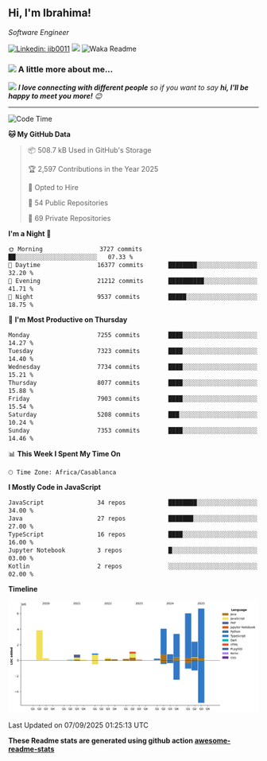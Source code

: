 <h2>Hi, I'm Ibrahima! </h2>
<p><em>Software Engineer 
</em></p>


[![Linkedin: iib0011](https://img.shields.io/badge/-iib0011-blue?style=flat-square&logo=Linkedin&logoColor=white&link=https://www.linkedin.com/in/iib0011/)](https://www.linkedin.com/in/iib0011/)
![](https://visitor-badge.glitch.me/badge?page_id=iib0011)
![Waka Readme](https://github.com/iib0011/iib0011/workflows/Waka%20Readme/badge.svg)


### <img src="https://media.giphy.com/media/VgCDAzcKvsR6OM0uWg/giphy.gif" width="50"> A little more about me...  


<img src="https://media.giphy.com/media/LnQjpWaON8nhr21vNW/giphy.gif" width="60"> <em><b>I love connecting with different people</b> so if you want to say <b>hi, I'll be happy to meet you more!</b> 😊</em>

---
<!--START_SECTION:waka-->
![Code Time](http://img.shields.io/badge/Code%20Time-5%2C449%20hrs%202%20mins-blue)

**🐱 My GitHub Data** 

> 📦 508.7 kB Used in GitHub's Storage 
 > 
> 🏆 2,597 Contributions in the Year 2025
 > 
> 💼 Opted to Hire
 > 
> 📜 54 Public Repositories 
 > 
> 🔑 69 Private Repositories 
 > 
**I'm a Night 🦉** 

```text
🌞 Morning                3727 commits        ██░░░░░░░░░░░░░░░░░░░░░░░   07.33 % 
🌆 Daytime                16377 commits       ████████░░░░░░░░░░░░░░░░░   32.20 % 
🌃 Evening                21212 commits       ██████████░░░░░░░░░░░░░░░   41.71 % 
🌙 Night                  9537 commits        █████░░░░░░░░░░░░░░░░░░░░   18.75 % 
```
📅 **I'm Most Productive on Thursday** 

```text
Monday                   7255 commits        ████░░░░░░░░░░░░░░░░░░░░░   14.27 % 
Tuesday                  7323 commits        ████░░░░░░░░░░░░░░░░░░░░░   14.40 % 
Wednesday                7734 commits        ████░░░░░░░░░░░░░░░░░░░░░   15.21 % 
Thursday                 8077 commits        ████░░░░░░░░░░░░░░░░░░░░░   15.88 % 
Friday                   7903 commits        ████░░░░░░░░░░░░░░░░░░░░░   15.54 % 
Saturday                 5208 commits        ███░░░░░░░░░░░░░░░░░░░░░░   10.24 % 
Sunday                   7353 commits        ████░░░░░░░░░░░░░░░░░░░░░   14.46 % 
```


📊 **This Week I Spent My Time On** 

```text
🕑︎ Time Zone: Africa/Casablanca
```

**I Mostly Code in JavaScript** 

```text
JavaScript               34 repos            ████████░░░░░░░░░░░░░░░░░   34.00 % 
Java                     27 repos            ███████░░░░░░░░░░░░░░░░░░   27.00 % 
TypeScript               16 repos            ████░░░░░░░░░░░░░░░░░░░░░   16.00 % 
Jupyter Notebook         3 repos             █░░░░░░░░░░░░░░░░░░░░░░░░   03.00 % 
Kotlin                   2 repos             ░░░░░░░░░░░░░░░░░░░░░░░░░   02.00 % 
```



**Timeline**

![Lines of Code chart](https://raw.githubusercontent.com/iib0011/iib0011/master/assets/bar_graph.png)


 Last Updated on 07/09/2025 01:25:13 UTC
<!--END_SECTION:waka-->

**These Readme stats are generated using github action [awesome-readme-stats](https://github.com/iib0011/waka-readme-stats)**
